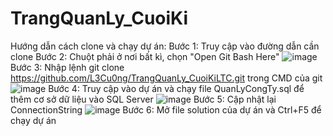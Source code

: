 # TrangQuanLy_CuoiKi
Hướng dẫn cách clone và chạy dự án:
Bước 1: Truy cập vào đường dẫn cần clone
Bước 2: Chuột phải ở nơi bất kì, chọn "Open Git Bash Here" ![image](https://github.com/L3Cu0ng/TrangQuanLy_CuoiKiLTC/assets/146750962/911c70a6-5ec9-4346-af51-8a04bf498c14)
Bước 3: Nhập lệnh git clone https://github.com/L3Cu0ng/TrangQuanLy_CuoiKiLTC.git trong CMD của git ![image](https://github.com/L3Cu0ng/TrangQuanLy_CuoiKiLTC/assets/146750962/c999c253-e38a-442d-aaa5-a1d9fe1fd0a1)
Bước 4: Truy cập vào dự án và chạy file QuanLyCongTy.sql để thêm cơ sở dữ liệu vào SQL Server ![image](https://github.com/L3Cu0ng/TrangQuanLy_CuoiKiLTC/assets/146750962/a9fec9fd-e3d8-4716-a95d-f873c8cd203c)
Bước 5: Cập nhật lại ConnectionString  ![image](https://github.com/L3Cu0ng/TrangQuanLy_CuoiKiLTC/assets/146750962/9d06ac90-f561-439a-b1ca-45b369d51b1b)
Bước 6: Mở file solution của dự án và Ctrl+F5 để chạy dự án
